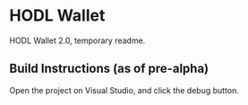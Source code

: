 # HODL Wallet

HODL Wallet 2.0, temporary readme.

## Build Instructions (as of pre-alpha)

Open the project on Visual Studio, and click the debug button.
